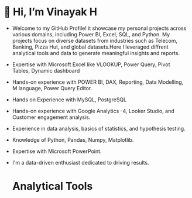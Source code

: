  # 👋 Hi, I’m Vinayak H

- Welcome to my GitHub Profile! it showcase my personal projects across various domains, including Power BI, Excel, SQL, and Python. My projects focus on diverse datasets from industries such as Telecom, Banking, Pizza Hut, and global datasets.Here I leveraged diffrent analytical tools and data to generate meaningful insights and reports.

* Expertise with Microsoft Excel like VLOOKUP, Power Query, Pivot Tables, Dynamic dashboard
* Hands-on experience with POWER BI, DAX, Reporting, Data Modelling, M language, Power Query Editor.
* Hands on Experience with MySQL, PostgreSQL
* Hands-on experience with Google Analytics -4, Looker Studio, and Customer engagement analysis.
* Experience in data analysis, basics of statistics, and hypothesis testing.
* Knowledge of Python, Pandas, Numpy, Matplotlib.
* Expertise with Microsoft PowerPoint.
* I'm a data-driven enthusiast dedicated to driving results.
  
  # Analytical Tools
  
